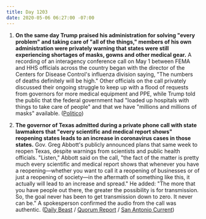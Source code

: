 ```yaml
---
title: Day 1203
date: 2020-05-06 06:27:00 -07:00
---
```


1. **On the same day Trump praised his administration for solving "every problem" and taking care of "all of the things," members of his own administration were privately warning that states were still experiencing shortages of masks, gowns and other medical gear.** A recording of an interagency conference call on May 1 between FEMA and HHS officials across the country began with the director of the Centers for Disease Control's influenza division saying, "The numbers of deaths definitely will be high." Other officials on the call privately discussed their ongoing struggle to keep up with a flood of requests from governors for more medical equipment and PPE, while Trump told the public that the federal government had "loaded up hospitals with things to take care of people" and that we have "millions and millions of masks" available. ([Politico](https://www.politico.com/news/2020/05/06/trump-fema-hhs-coronavirus-response-239652))

2. **The governor of Texas admitted during a private phone call with state lawmakers that "every scientific and medical report shows" reopening states leads to an increase in coronavirus cases in those states.** Gov. Greg Abbott's publicly announced plans that same week to reopen Texas, despite warnings from scientists and public health officials. "Listen," Abbott said on the call, "the fact of the matter is pretty much every scientific and medical report shows that whenever you have a reopening—whether you want to call it a reopening of businesses or of just a reopening of society—in the aftermath of something like this, it actually will lead to an increase and spread." He added: "The more that you have people out there, the greater the possibility is for transmission. So, the goal never has been to get transmission down to zero. It never can be." A spokesperson confirmed the audio from the call was authentic. ([Daily Beast](https://www.thedailybeast.com/texas-governor-greg-abbott-admits-dangers-of-reopening-state-on-private-call-with-lawmakers/) / [Quorum Report](http://www.quorumreport.com/buzz/Buzz_Print_List.cfm) / [San Antonio Current](https://www.sacurrent.com/the-daily/archives/2020/05/05/texas-gov-greg-abbott-caught-on-recording-saying-reopening-will-increase-spread-of-coronavirus))